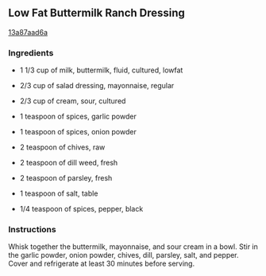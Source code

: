 ## Low Fat Buttermilk Ranch Dressing

[13a87aad6a](http://allrecipes.com/recipe/low-fat-buttermilk-ranch-dressing/)

### Ingredients

 - 1 1/3 cup of milk, buttermilk, fluid, cultured, lowfat

 - 2/3 cup of salad dressing, mayonnaise, regular

 - 2/3 cup of cream, sour, cultured

 - 1 teaspoon of spices, garlic powder

 - 1 teaspoon of spices, onion powder

 - 2 teaspoon of chives, raw

 - 2 teaspoon of dill weed, fresh

 - 2 teaspoon of parsley, fresh

 - 1 teaspoon of salt, table

 - 1/4 teaspoon of spices, pepper, black

### Instructions

Whisk together the buttermilk, mayonnaise, and sour cream in a bowl. Stir in the garlic powder, onion powder, chives, dill, parsley, salt, and pepper. Cover and refrigerate at least 30 minutes before serving.
